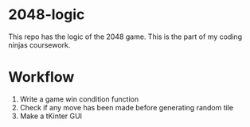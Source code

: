 # 2048-logic
This repo has the logic of the 2048 game. This is the part of my coding ninjas coursework.

# Workflow
1. Write a game win condition function
2. Check if any move has been made before generating random tile
2. Make a tKinter GUI